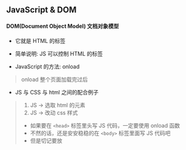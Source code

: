 ## JavaScript & DOM

#### DOM(Document Object Model) 文档对象模型
+ 它就是 HTML 的标签
+ 简单说明: JS 可以控制 HTML 的标签

+ JavaScript 的方法: onload
> onload 整个页面加载完过后

+ JS 与 CSS 与 html 之间的配合例子
> 1. JS -> 选取 html 的元素
> 2. JS -> 改动 css 样式
> + 如果要在 ```<head>``` 标签里头写 JS 代码，一定要使用 onload 函数
> + 不然的话，还是安安稳稳的在 ```<body>``` 标签里面写 JS 代码吧
> + 但是切记要放 <script> 标签

Example (1_rectangle.html):
```
<head>
    <meta charset="UTF-8">
    <meta http-equiv="X-UA-Compatible" content="IE=edge">
    <meta name="viewport" content="width=device-width, initial-scale=1.0">
    <title>正方形因时间变长方形</title>

    <!-- CSS -->
    <style type="text/css">
        #myDiv{
            width: 100px;height: 100px;
            background-color: black;
        }
    </style>

    <!-- JavaScript -->
    <script>
        window.onload = function(){
            setTimeout(function(){
                document.getElementById('myDiv').style.width='200px';
            },2000);

        }
    </script>

</head>
<body>
    <div id="myDiv"></div>
</body>
```
> 原本黑色的正方形，两秒后变成长方形


###### JS 条件
+ if-else
Example:
```
<script>
    /*
    if(条件成功== true){
        执行内容
    }
    else{
        如果没成功，执行的内容
    }
    */
    
    if(5 > 1){
        console.log('yes');
    }
    else{
        console.log('no');
    }
    // true
</script>
```


###### 事件
+ 事件是交互的一种，比如键盘或者鼠标
+ 交互事件 
> 鼠标点击: onclick
> JS 其实跟中文一样 . 代表'的'，函数就是要做的事

Example (2_color.html):
```
<head>
    <meta charset="UTF-8">
    <meta http-equiv="X-UA-Compatible" content="IE=edge">
    <meta name="viewport" content="width=device-width, initial-scale=1.0">
    <title>换颜色的教程</title>

    <!-- CSS -->
    <style type="text/css">
        #myDiv{
            width: 100px;height: 100px;
            background-color: black;
        }
    </style>

    <!-- JavaScript -->
    <script>
        window.onload = function(){
            var myDiv = document.getElementById('myDiv');
            myDiv.onclick = function(){
                myDiv.style.backgroundColor='red';
            };

        }
    </script>

</head>
<body>
    <div id="myDiv"></div>
</body>
```
> 一开始是黑色的正方形，一旦点击正方形，正方形就会变成红色


+ 添加按钮元素
> <button> 标签

Example (3_disappear.html):
```
<head>
    <meta charset="UTF-8">
    <meta http-equiv="X-UA-Compatible" content="IE=edge">
    <meta name="viewport" content="width=device-width, initial-scale=1.0">
    <title>方形消失术</title>

    <!-- CSS -->
    <style type="text/css">
        #myDiv{
            width: 100px;height: 100px;
            background-color: black;
        }
    </style>

    <!-- JavaScript -->
    <script>
        window.onload = function(){
            var btn = document.getElementById('btn'),
            myDiv = document.getElementById('myDiv');

            btn.onclick = function(){
                myDiv.style.display = "none";
            }

        }
    </script>

</head>
<body>
    <div id="myDiv"></div>
    <button id="btn">按钮</button>
</body>
```
> 当一点击按钮，黑色正方形就会直接消失

+ 可以使用计算数值的方式，添加一些操作
Example (4_count.html):
```
<head>
    <meta charset="UTF-8">
    <meta http-equiv="X-UA-Compatible" content="IE=edge">
    <meta name="viewport" content="width=device-width, initial-scale=1.0">
    <title>添加计算方式</title>

    <!-- CSS -->
    <style type="text/css">
        #myDiv{
            width: 100px;height: 100px;
            background-color: black;
        }
    </style>

    <!-- JavaScript -->
    <script>
        window.onload = function(){
            var btn = document.getElementById('btn'),
            myDiv = document.getElementById('myDiv'),
            num = 0;

            btn.onclick = function(){
                num = num + 1;
                console.log(num);

                // num 是单数就消失
                if(num %  2 == 1){
                    myDiv.style.display = 'none';
                }
                // num 是双数就出现
                else{
                    myDiv.style.display = 'block';
                }
            }

        }
    </script>

</head>
<body>
    <div id="myDiv"></div>
    <button id="btn">按钮</button>
</body>
```
> 使用条件语句，使正方形可以消失，又可以出现

#### JS 选取的方式
##### 1. id
+ document.getElementById('id');
Example:
```
<body>
    <div id='myDiv1'>1</div>

    <!-- JavaScript -->
    <script>
        var myDiv = document.getElementById('myDiv1');
        myDiv.style.color = 'red';
    </script>
</body>
```
##### 2. tagName
+ 标签名是复数，要记得放下标
+ document.getElementsByTagName('tagname');
Example (5_tagnames.html):
```
<body>
    <div>1</div>
    <div>2</div>
    <div>3</div>

    <!-- JavaScript -->
    <script>
        var aDiv = document.getElementsByTagName('div');
        aDiv[0].style.color = 'red';
        aDiv[1].style.color = 'blue';
        aDiv[2].style.color = '#ccc'
    </script>
</body>
```

##### 3. class 类
+ 使用类名
+ document.getElementsByClassName('className');
Example (6_class.html):
```
<body>
    <div class="a1">1</div>
    <div class="a1">2</div>
    <div class="a1">3</div>

    <!-- JavaScript -->
    <script>
        var aDiv = document.getElementsByClassName('a1');
        aDiv[0].style.color='pink';
        aDiv[1].style.color='green';
    </script>
</body>
```

###### cssText 
+ 可以像 css 的样式写在 JS
Example (7_css_in_js.html):
```
<body>
    <div class="a1">1</div>
    <div class="a1">2</div>
    <div class="a1">3</div>

    <!-- JavaScript -->
    <script>
        var aDiv = document.getElementsByClassName('a1');
        aDiv[0].style.cssText = 'width:300px;height:200px;color:red;background:black'
    </script>
</body>
```

###### innerHTML 
+ 可以用来改变 html 里面的内容
Example (7_css_in_js.html):
```
<body>
    <div class="a1">1</div>
    <div class="a1">2</div>
    <div class="a1">3</div>

    <!-- JavaScript -->
    <script>
        var aDiv = document.getElementsByClassName('a1');
        aDiv[0].style.cssText = 'width:300px;height:200px;color:red;background:black'
        
        aDiv[1].innerHTML = '大呆呆';
        
        setTimeout(function(){
            aDiv[2].innerHTML = 'small small is big 呆呆';
        },5000);
    </script>
</body>
```

###### className 类名
+ 可以返回元素标签上的 class 的内容
Example:
```
<body>
    <div class="a1">1</div>
    <div class="a1">2</div>
    <div class="a1">3</div>

    <!-- JavaScript -->
    <script>
        var aDiv = document.getElementsByClassName('a1');
        
        console.log(aDiv[0].className);
    </script>
</body>
```
> output 会显示 className: a1

+ 可以使用 className 改变 class 的名字
> 变量.className = 'className';
Example:
```
<head>
    <meta charset="UTF-8">
    <meta http-equiv="X-UA-Compatible" content="IE=edge">
    <meta name="viewport" content="width=device-width, initial-scale=1.0">
    <title>className</title>
    <style>
        .a2{
            width: 200px;height: 200px;background-color: red;color: green;
        }
    </style>
</head>
<body>
    <div class="a1">1</div>
    <div class="a1">2</div>
    <div class="a1">3</div>

    <!-- JavaScript -->
    <script>
        var aDiv = document.getElementsByClassName('a1');
        
        aDiv[0].className = 'a2';
    </script>
</body>
```

+ 一个变量可以同时拥有很多个 className
> 但是变量会优先选择离自己最近的 className
> 变量.className = 'className1 className2';

Example (8_search_class.html):
```
<head>
    <meta charset="UTF-8">
    <meta http-equiv="X-UA-Compatible" content="IE=edge">
    <meta name="viewport" content="width=device-width, initial-scale=1.0">
    <title>className</title>
    <style>
        .a2{
            width: 200px;height: 200px;background-color: red;color: green;
        }
        .a1{
            width: 200px;height: 200px;background-color: yellow;color: green;
        }
        .a3{
            width: 200px;height: 200px;background-color: green;color: green;
        }
    </style>
</head>
<body>
    <div class="a1">1</div>
    <div class="a1">2</div>
    <div class="a1">3</div>

    <!-- JavaScript -->
    <script>
        var aDiv = document.getElementsByClassName('a1');
        
        aDiv[0].className = 'a1 a3';
    </script>
</body>
```
> aDiv[0] 会优先持有 a1 的属性值，因为 a1 离它最近

###### onmouse
+ 鼠标移动就会触发
1. onmouseover 鼠标移入
2. onmouseout 鼠标移出
Example:
```
<head>
    <meta charset="UTF-8">
    <meta http-equiv="X-UA-Compatible" content="IE=edge">
    <meta name="viewport" content="width=device-width, initial-scale=1.0">
    <title>On mouse</title>
    <style>
        *{margin: 0;padding: 0;}

        #myDiv{
            width: 100px;height: 100px;background-color: black;color: white;
        }
    </style>
</head>
<body>
    <div id="myDiv">1</div>

    <!-- JavaScript -->
    <script>
        var myDiv = document.getElementById('myDiv');
        myDiv.onmouseover = function(){
            myDiv.style.background = 'blue';
            myDiv.innerHTML = '鼠标移入';
        };
        myDiv.onmouseout = function(){
            myDiv.style.background = 'black';
            myDiv.innerHTML = '鼠标移出';
        }
    </script>
</body>
```
> 当鼠标在方形里就会变蓝色，相反的就会变黑色


###### window.onresize
+ 浏览器大小发生了改变，就会触发
Example:
```
<!DOCTYPE html>
<html lang="en">
<head>
    <meta charset="UTF-8">
    <meta http-equiv="X-UA-Compatible" content="IE=edge">
    <meta name="viewport" content="width=device-width, initial-scale=1.0">
    <title>on resize</title>
</head>
<body>
    <script>
        window.onresize = function(){
            console.log('懒惰虫移动了');
        }
    </script>
</body>
</html>
```
> 当浏览器的大小发生了改变，console 就会打印 '懒惰虫移动了' 

